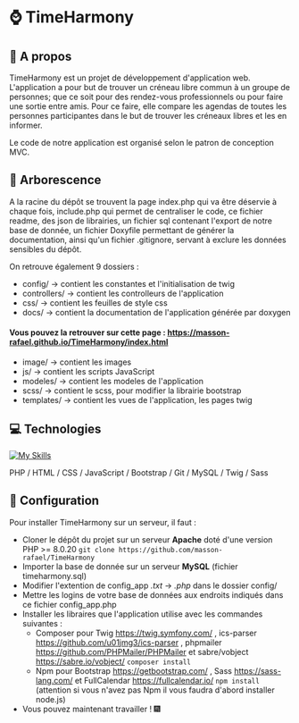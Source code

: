 # ⌚ TimeHarmony

## 📄 A propos
TimeHarmony est un projet de développement d'application web. L'application a pour but de trouver un créneau libre commun à un groupe de personnes; que ce soit pour des rendez-vous professionnels ou pour faire une sortie entre amis. Pour ce faire, elle compare les agendas de toutes les personnes participantes dans le but de trouver les créneaux libres et les en informer.

Le code de notre application est organisé selon le patron de conception MVC.

## 📁 Arborescence
A la racine du dépôt se trouvent la page index.php qui va être déservie à chaque fois, include.php qui permet de centraliser le code, ce fichier readme, des json de librairies, un fichier sql contenant l'export de notre base de donnée, un fichier Doxyfile permettant de générer la documentation, ainsi qu'un fichier .gitignore, servant à exclure les données sensibles du dépôt.

On retrouve également 9 dossiers :
  - config/ -> contient les constantes et l'initialisation de twig
  - controllers/ -> contient les controlleurs de l'application
  - css/ -> contient les feuilles de style css
  - docs/ -> contient la documentation de l'application générée par doxygen 
#### Vous pouvez la retrouver sur cette page : https://masson-rafael.github.io/TimeHarmony/index.html
  - image/ -> contient les images
  - js/ -> contient les scripts JavaScript
  - modeles/ -> contient les modeles de l'application
  - scss/ -> contient le scss, pour modifier la librairie bootstrap
  - templates/ -> contient les vues de l'application, les pages twig

## 💻 Technologies

[![My Skills](https://skillicons.dev/icons?i=php,html,css,js,bootstrap,git,mysql)](https://skillicons.dev)

PHP / HTML / CSS / JavaScript / Bootstrap / Git / MySQL / Twig / Sass

## 🔧 Configuration

Pour installer TimeHarmony sur un serveur, il faut :
  - Cloner le dépôt du projet sur un serveur **Apache** doté d'une version PHP >= 8.0.20 ```git clone https://github.com/masson-rafael/TimeHarmony```
  - Importer la base de donnée sur un serveur **MySQL** (fichier timeharmony.sql)
  - Modifier l'extention de config_app *.txt* -> *.php* dans le dossier config/
  - Mettre les logins de votre base de données aux endroits indiqués dans ce fichier config_app.php
  - Installer les libraires que l'application utilise avec les commandes suivantes :
    - Composer pour Twig https://twig.symfony.com/ , ics-parser https://github.com/u01jmg3/ics-parser , phpmailer https://github.com/PHPMailer/PHPMailer et sabre/vobject https://sabre.io/vobject/ ```composer install```
    - Npm pour Bootstrap https://getbootstrap.com/ , Sass https://sass-lang.com/ et FullCalendar https://fullcalendar.io/ ```npm install``` (attention si vous n'avez pas Npm il vous faudra d'abord installer node.js)
  - Vous pouvez maintenant travailler ! 🎆
